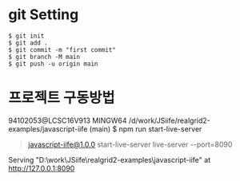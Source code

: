 # git Setting
```
$ git init
$ git add .
$ git commit -m "first commit"
$ git branch -M main
$ git push -u origin main
```

# 프로젝트 구동방법

94102053@LCSC16V913 MINGW64 /d/work/JSiife/realgrid2-examples/javascript-iife (main)
$ npm run start-live-server

> javascript-iife@1.0.0 start-live-server
> live-server --port=8090

Serving "D:\work\JSiife\realgrid2-examples\javascript-iife" at http://127.0.0.1:8090
